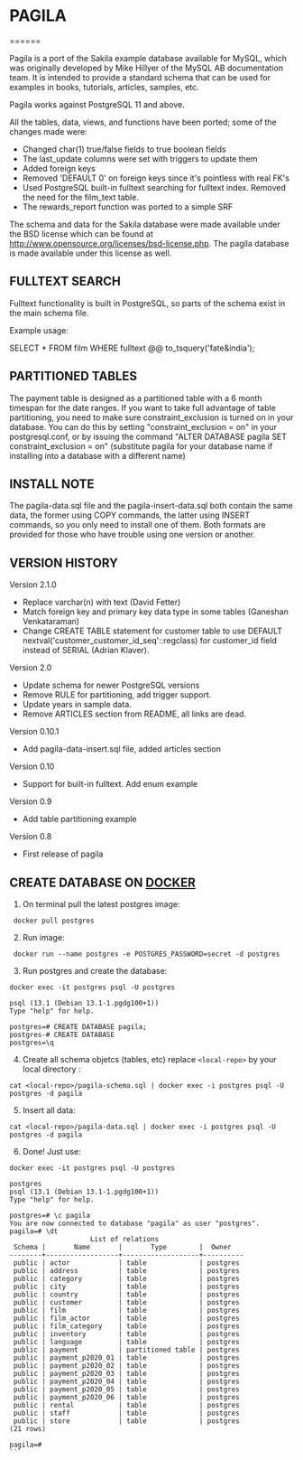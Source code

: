 # PAGILA
======

Pagila is a port of the Sakila example database available for MySQL, which was
originally developed by Mike Hillyer of the MySQL AB documentation team. It
is intended to provide a standard schema that can be used for examples in 
books, tutorials, articles, samples, etc.

Pagila works against PostgreSQL 11 and above.

All the tables, data, views, and functions have been ported; some of the
changes made were:

* Changed char(1) true/false fields to true boolean fields
* The last_update columns were set with triggers to update them
* Added foreign keys
* Removed 'DEFAULT 0' on foreign keys since it's pointless with real FK's
* Used PostgreSQL built-in fulltext searching for fulltext index.
  Removed the need for the film_text table.
* The rewards_report function was ported to a simple SRF

The schema and data for the Sakila database were made available under the BSD
license which can be found at
http://www.opensource.org/licenses/bsd-license.php.
The pagila database is made available under this license as well.


FULLTEXT SEARCH
---------------

Fulltext functionality is built in PostgreSQL, so parts of the schema exist
in the main schema file. 

Example usage:

SELECT * FROM film WHERE fulltext @@ to_tsquery('fate&india');


PARTITIONED TABLES
------------------

The payment table is designed as a partitioned table with a 6 month timespan
for the date ranges. 
If you want to take full advantage of table partitioning, you need to make
sure constraint_exclusion is turned on in your database. You can do this by
setting "constraint_exclusion = on" in your postgresql.conf, or by issuing the
command "ALTER DATABASE pagila SET constraint_exclusion = on" (substitute
pagila for your database name if installing into a database with a different
name)


INSTALL NOTE
------------

The pagila-data.sql file and the pagila-insert-data.sql both contain the same
data, the former using COPY commands, the latter using INSERT commands, so you 
only need to install one of them. Both formats are provided for those who have
trouble using one version or another.

VERSION HISTORY
---------------

Version 2.1.0
* Replace varchar(n) with text (David Fetter)
* Match foreign key and primary key data type in some tables (Ganeshan Venkataraman)
* Change CREATE TABLE statement for customer table to use
    DEFAULT nextval('customer_customer_id_seq'::regclass) for customer_id
    field instead of SERIAL (Adrian Klaver).

Version 2.0
* Update schema for newer PostgreSQL versions
* Remove RULE for partitioning, add trigger support.
* Update years in sample data. 
* Remove ARTICLES section from README, all links are dead.

Version 0.10.1
* Add pagila-data-insert.sql file, added articles section

Version 0.10
* Support for built-in fulltext. Add enum example 

Version 0.9
* Add table partitioning example 

Version 0.8 
* First release of pagila


CREATE DATABASE ON [DOCKER](https://docs.docker.com/)
---------------------------
1. On terminal pull the latest postgres image:
```
 docker pull postgres
```
2. Run image:
```
 docker run --name postgres -e POSTGRES_PASSWORD=secret -d postgres
```
3. Run postgres and create the database:
```
docker exec -it postgres psql -U postgres
```
```
psql (13.1 (Debian 13.1-1.pgdg100+1))
Type "help" for help.

postgres=# CREATE DATABASE pagila;
postgres-# CREATE DATABASE
postgres=\q
```

4. Create all schema objetcs (tables, etc) replace ```<local-repo>``` by your local directory :

```
cat <local-repo>/pagila-schema.sql | docker exec -i postgres psql -U postgres -d pagila
```

5. Insert all data:
```
cat <local-repo>/pagila-data.sql | docker exec -i postgres psql -U postgres -d pagila
```

6. Done! Just use:
```
docker exec -it postgres psql -U postgres
```
````
postgres
psql (13.1 (Debian 13.1-1.pgdg100+1))
Type "help" for help.

postgres=# \c pagila
You are now connected to database "pagila" as user "postgres".
pagila=# \dt
                    List of relations
 Schema |       Name       |       Type        |  Owner
--------+------------------+-------------------+----------
 public | actor            | table             | postgres
 public | address          | table             | postgres
 public | category         | table             | postgres
 public | city             | table             | postgres
 public | country          | table             | postgres
 public | customer         | table             | postgres
 public | film             | table             | postgres
 public | film_actor       | table             | postgres
 public | film_category    | table             | postgres
 public | inventory        | table             | postgres
 public | language         | table             | postgres
 public | payment          | partitioned table | postgres
 public | payment_p2020_01 | table             | postgres
 public | payment_p2020_02 | table             | postgres
 public | payment_p2020_03 | table             | postgres
 public | payment_p2020_04 | table             | postgres
 public | payment_p2020_05 | table             | postgres
 public | payment_p2020_06 | table             | postgres
 public | rental           | table             | postgres
 public | staff            | table             | postgres
 public | store            | table             | postgres
(21 rows)

pagila=#
```
